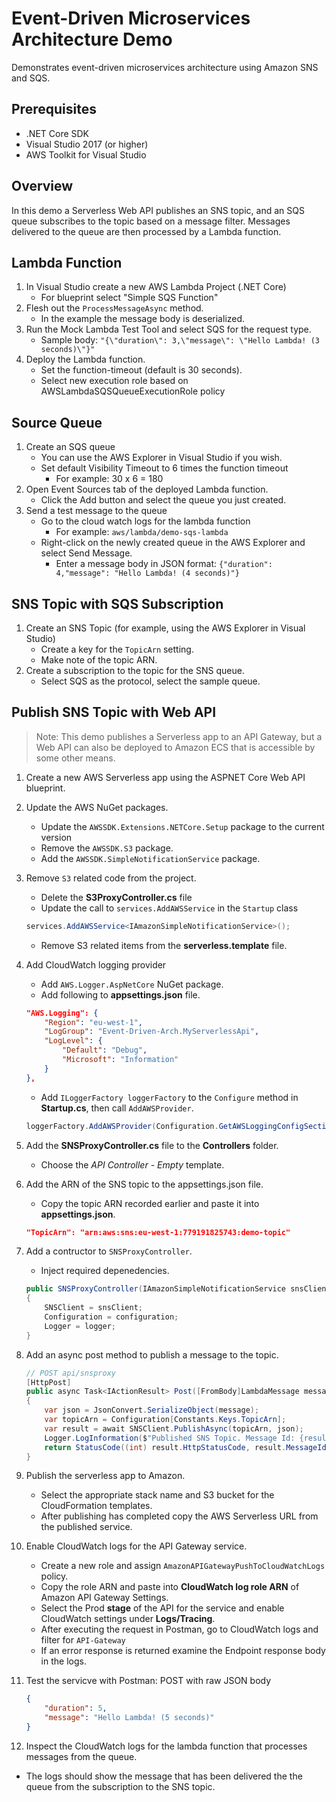 # Event-Driven Microservices Architecture Demo

Demonstrates event-driven microservices architecture using Amazon SNS and SQS.

## Prerequisites
- .NET Core SDK
- Visual Studio 2017 (or higher)
- AWS Toolkit for Visual Studio

## Overview

In this demo a Serverless Web API publishes an SNS topic, and an SQS queue subscribes to the topic based on a message filter. Messages delivered to the queue are then processed by a Lambda function.

## Lambda Function

1. In Visual Studio create a new AWS Lambda Project (.NET Core)
   - For blueprint select "Simple SQS Function"
2. Flesh out the `ProcessMessageAsync` method.
   - In the example the message body is deserialized.
3. Run the Mock Lambda Test Tool and select SQS for the request type. 
   - Sample body: `"{\"duration\": 3,\"message\": \"Hello Lambda! (3 seconds)\"}"`
4. Deploy the Lambda function.
   - Set the function-timeout (default is 30 seconds).
   - Select new execution role based on AWSLambdaSQSQueueExecutionRole policy

## Source Queue

1. Create an SQS queue
   - You can use the AWS Explorer in Visual Studio if you wish.
   - Set default Visibility Timeout to 6 times the function timeout
     - For example: 30 x 6 = 180
2. Open Event Sources tab of the deployed Lambda function.
   - Click the Add button and select the queue you just created.
3. Send a test message to the queue
   - Go to the cloud watch logs for the lambda function
     - For example: `aws/lambda/demo-sqs-lambda`
   - Right-click on the newly created queue in the AWS Explorer and select Send Message.
     - Enter a message body in JSON format: `{"duration": 4,"message": "Hello Lambda! (4 seconds)"}`

## SNS Topic with SQS Subscription

1. Create an SNS Topic (for example, using the AWS Explorer in Visual Studio)
   - Create a key for the `TopicArn` setting.
   - Make note of the topic ARN.
2. Create a subscription to the topic for the SNS queue.
   - Select SQS as the protocol, select the sample queue.

## Publish SNS Topic with Web API

> Note: This demo publishes a Serverless app to an API Gateway, but a Web API can also be deployed to Amazon ECS that is accessible by some other means.

1. Create a new AWS Serverless app using the ASPNET Core Web API blueprint.
2. Update the AWS NuGet packages.
   - Update the `AWSSDK.Extensions.NETCore.Setup` package to the current version
   - Remove the `AWSSDK.S3` package.
   - Add the `AWSSDK.SimpleNotificationService` package.
3. Remove `S3` related code from the project.
   - Delete the **S3ProxyController.cs** file
   - Update the call to `services.AddAWSService` in the `Startup` class

    ```cs
    services.AddAWSService<IAmazonSimpleNotificationService>();
    ```

   - Remove S3 related items from the **serverless.template** file.
  
4. Add CloudWatch logging provider
   - Add `AWS.Logger.AspNetCore` NuGet package.
   - Add following to **appsettings.json** file.

    ```json
    "AWS.Logging": {
        "Region": "eu-west-1",
        "LogGroup": "Event-Driven-Arch.MyServerlessApi",
        "LogLevel": {
            "Default": "Debug",
            "Microsoft": "Information"
        }
    },
    ```
   - Add `ILoggerFactory loggerFactory` to the `Configure` method in **Startup.cs**, then call `AddAWSProvider`.

    ```cs
    loggerFactory.AddAWSProvider(Configuration.GetAWSLoggingConfigSection());
    ```

5. Add the **SNSProxyController.cs** file to the **Controllers** folder.
   - Choose the _API Controller - Empty_ template.
6. Add the ARN of the SNS topic to the appsettings.json file.
   - Copy the topic ARN recorded earlier and paste it into **appsettings.json**.

    ```json
    "TopicArn": "arn:aws:sns:eu-west-1:779191825743:demo-topic"
    ```

7. Add a contructor to `SNSProxyController`.
   - Inject required depenedencies.

    ```cs
    public SNSProxyController(IAmazonSimpleNotificationService snsClient, IConfiguration configuration, ILogger<SNSProxyController> logger)
    {
        SNSClient = snsClient;
        Configuration = configuration;
        Logger = logger;
    }
    ```

8. Add an async post method to publish a message to the topic.

    ```cs
    // POST api/snsproxy
    [HttpPost]
    public async Task<IActionResult> Post([FromBody]LambdaMessage message)
    {
        var json = JsonConvert.SerializeObject(message);
        var topicArn = Configuration[Constants.Keys.TopicArn];
        var result = await SNSClient.PublishAsync(topicArn, json);
        Logger.LogInformation($"Published SNS Topic. Message Id: {result.MessageId}");
        return StatusCode((int) result.HttpStatusCode, result.MessageId);
    }
    ```

9.  Publish the serverless app to Amazon.
    - Select the appropriate stack name and S3 bucket for the CloudFormation templates.
    - After publishing has completed copy the AWS Serverless URL from the published service.
10. Enable CloudWatch logs for the API Gateway service.
    - Create a new role and assign `AmazonAPIGatewayPushToCloudWatchLogs` policy.
    - Copy the role ARN and paste into **CloudWatch log role ARN** of Amazon API Gateway Settings.
    - Select the Prod **stage** of the API for the service and enable CloudWatch settings under **Logs/Tracing**.
    - After executing the request in Postman, go to CloudWatch logs and filter for `API-Gateway`
    - If an error response is returned examine the Endpoint response body in the logs.
11. Test the servicve with Postman: POST with raw JSON body

    ```json
    {
        "duration": 5,
        "message": "Hello Lambda! (5 seconds)"
    }
    ```

12. Inspect the CloudWatch logs for the lambda function that processes messages from the queue.
   - The logs should show the message that has been delivered the the queue from the subscription to the SNS topic.
